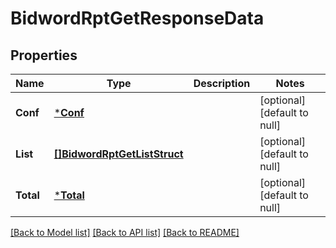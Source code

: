 # BidwordRptGetResponseData

## Properties
Name | Type | Description | Notes
------------ | ------------- | ------------- | -------------
**Conf** | [***Conf**](conf.md) |  | [optional] [default to null]
**List** | [**[]BidwordRptGetListStruct**](BidwordRptGetListStruct.md) |  | [optional] [default to null]
**Total** | [***Total**](total.md) |  | [optional] [default to null]

[[Back to Model list]](../README.md#documentation-for-models) [[Back to API list]](../README.md#documentation-for-api-endpoints) [[Back to README]](../README.md)



